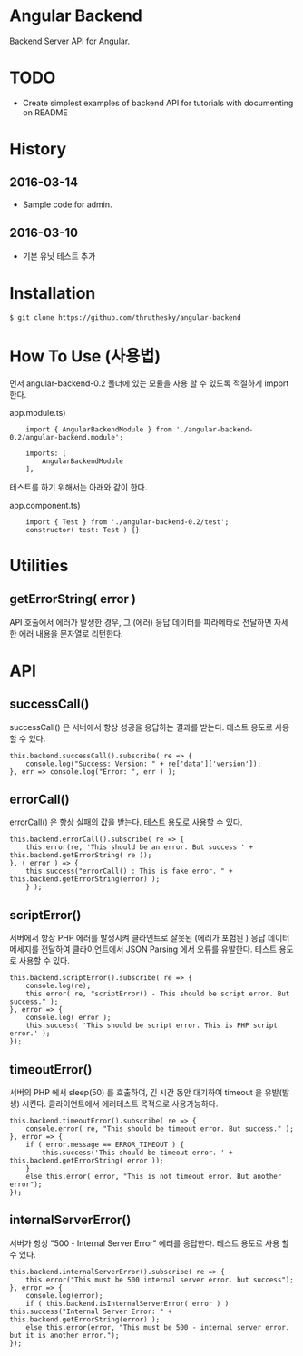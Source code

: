 # Angular Backend

Backend Server API for Angular.


# TODO


* Create simplest examples of backend API for tutorials with documenting on README


# History

## 2016-03-14

* Sample code for admin.


## 2016-03-10

* 기본 유닛 테스트 추가



# Installation

````
$ git clone https://github.com/thruthesky/angular-backend
````




# How To Use (사용법)

먼저 angular-backend-0.2 폴더에 있는 모듈을 사용 할 수 있도록 적절하게 import 한다.

app.module.ts)

````
	import { AngularBackendModule } from './angular-backend-0.2/angular-backend.module';

	imports: [
		AngularBackendModule
	],
````

테스트를 하기 위해서는 아래와 같이 한다.

app.component.ts)

````
	import { Test } from './angular-backend-0.2/test';
	constructor( test: Test ) {}
````

# Utilities

## getErrorString( error )

API 호출에서 에러가 발생한 경우, 그 (에러) 응답 데이터를 파라메타로 전달하면 자세한 에러 내용을 문자열로 리턴한다.



# API

## successCall()

successCall() 은 서버에서 항상 성공을 응답하는 결과를 받는다. 테스트 용도로 사용 할 수 있다.

````
this.backend.successCall().subscribe( re => {
    console.log("Success: Version: " + re['data']['version']);
}, err => console.log("Error: ", err ) );
````


## errorCall()

errorCall() 은 항상 실패의 값을 받는다. 테스트 용도로 사용할 수 있다.

````
this.backend.errorCall().subscribe( re => {
    this.error(re, 'This should be an error. But success ' + this.backend.getErrorString( re ));
}, ( error ) => {
    this.success("errorCall() : This is fake error. " + this.backend.getErrorString(error) );
    } );
````


## scriptError()

서버에서 항상 PHP 에러를 발생시켜 클라인트로 잘못된 (에러가 포험된 ) 응답 데이터 메세지를 전달하여 클라이언트에서 JSON Parsing 에서 오류를 유발한다. 테스트 용도로 사용할 수 있다.

````
this.backend.scriptError().subscribe( re => {
    console.log(re);
    this.error( re, "scriptError() - This should be script error. But success." );
}, error => {
    console.log( error );
    this.success( 'This should be script error. This is PHP script error.' );
});
````



## timeoutError()

서버의 PHP 에서 sleep(50) 를 호출하여, 긴 시간 동안 대기하여 timeout 을 유발(발생) 시킨다. 클라이언트에서 에러테스트 목적으로 사용가능하다.

````
this.backend.timeoutError().subscribe( re => {
    console.error( re, "This should be timeout error. But success." );
}, error => {
    if ( error.message == ERROR_TIMEOUT ) {
        this.success('This should be timeout error. ' + this.backend.getErrorString( error ));
    }
    else this.error( error, "This is not timeout error. But another error");
});
````
    

## internalServerError()

서버가 항상 "500 - Internal Server Error" 에러를 응답한다. 테스트 용도로 사용 할 수 있다.

````
this.backend.internalServerError().subscribe( re => {
    this.error("This must be 500 internal server error. but success");
}, error => {
    console.log(error);
    if ( this.backend.isInternalServerError( error ) ) this.success("Internal Server Error: " + this.backend.getErrorString(error) );
    else this.error(error, "This must be 500 - internal server error. but it is another error.");
});
````


